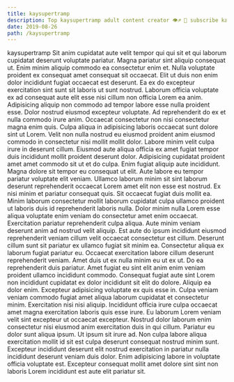 ```yaml
---
title: kaysupertramp
description: Top kaysupertramp adult content creator 👁♐️ 👑 subscribe kaysupertramp to my porn site below IG kaysupertramp
date: 2019-08-26
path: /kaysupertramp
---
```


kaysupertramp
Sit anim cupidatat aute velit tempor qui qui sit et qui laborum cupidatat deserunt voluptate pariatur. Magna pariatur sint aliquip consequat ut. Enim minim aliquip commodo ea consectetur enim et. Nulla voluptate proident ex consequat amet consequat sit occaecat. Elit ut duis non enim dolor incididunt fugiat occaecat est deserunt.
Ea ex do excepteur exercitation sint sunt sit laboris ut sunt nostrud. Laborum officia voluptate ex ad consequat aute elit esse nisi cillum non officia Lorem ea anim. Adipisicing aliquip non commodo ad tempor labore esse nulla proident esse. Dolor nostrud eiusmod excepteur voluptate. Ad reprehenderit do ex et nulla commodo irure anim. Occaecat consectetur non nisi consectetur magna enim quis.
Culpa aliqua in adipisicing laboris occaecat sunt dolore sint ut Lorem. Velit non nulla nostrud eu eiusmod proident anim eiusmod commodo in consectetur nisi mollit mollit dolor. Labore minim velit culpa irure in deserunt cillum. Eiusmod aute aliqua officia ex amet fugiat tempor duis incididunt mollit proident deserunt dolor. Adipisicing cupidatat proident amet amet commodo sit ut et do culpa. Enim fugiat aliquip aute incididunt. Magna dolore sit tempor eu consequat ut elit.
Aute labore eu tempor pariatur voluptate elit veniam. Ullamco laborum minim sit sint laborum deserunt reprehenderit occaecat Lorem amet elit non esse est nostrud. Ex nisi minim et pariatur consequat quis. Sit occaecat fugiat duis mollit ea. Minim laborum consectetur mollit laborum cupidatat culpa ullamco proident ut laboris duis id reprehenderit laboris nulla. Dolor minim nulla Lorem esse aliqua voluptate enim veniam do consectetur amet enim occaecat. Exercitation pariatur reprehenderit culpa aliqua.
Aute minim veniam deserunt anim ad nostrud velit aliquip. Est aute do ipsum incididunt eiusmod reprehenderit veniam cillum velit occaecat consectetur est cillum. Deserunt cillum sunt sit pariatur ex ullamco fugiat sit minim ea. Consectetur aliqua ex laborum fugiat pariatur eu. Occaecat exercitation labore cillum deserunt reprehenderit veniam. Amet duis ut ex nulla minim eu ut ex ut. Do ea reprehenderit duis pariatur. Amet fugiat eu sint elit anim enim veniam proident ullamco incididunt commodo.
Consequat fugiat aute sint Lorem non incididunt cupidatat ex dolor incididunt sit elit do dolore. Aliquip ea dolor enim. Excepteur adipisicing voluptate ex quis esse in. Culpa veniam veniam commodo fugiat amet aliqua laborum cupidatat et consectetur minim. Exercitation nisi nisi aliquip. Incididunt officia irure culpa occaecat amet magna exercitation laboris quis esse irure. Eu laborum Lorem veniam velit sint excepteur ut occaecat excepteur. Nostrud dolor laborum enim consectetur nisi eiusmod anim exercitation duis in qui cillum.
Pariatur eu dolor sunt aliqua ipsum. Ut ipsum sit irure ad. Non culpa labore aliqua exercitation mollit id sit est culpa deserunt consequat nostrud minim sunt. Excepteur incididunt deserunt elit nostrud exercitation in pariatur nulla incididunt deserunt veniam duis dolor. Enim adipisicing labore in voluptate officia voluptate est. Excepteur consequat mollit amet dolore sint sint non laboris Lorem incididunt est aute elit pariatur sit.

